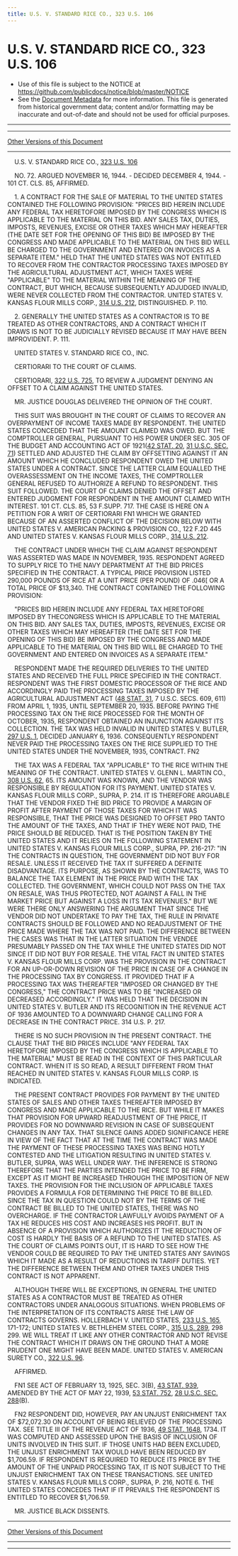 ```yaml
---
title: U.S. V. STANDARD RICE CO., 323 U.S. 106
---
```


# U.S. V. STANDARD RICE CO., 323 U.S. 106

* Use of this file is subject to the NOTICE at https://github.com/publicdocs/notice/blob/master/NOTICE
* See the [Document Metadata](../../../index.md) for more information.
  This file is generated from historical government data; content and/or formatting may be inaccurate and out-of-date and should not be used for official purposes.

----------
----------

[Other Versions of this Document](https://publicdocs.github.io/go/links?ns=uslm-x&ref=%2Fus%2Fcourts%2Fscotus%2FusReporter%2F323%2F106)

----------

    U.S. V. STANDARD RICE CO., [323 U.S. 106][/us/courts/scotus/usReporter/323/106]

    NO. 72.  ARGUED NOVEMBER 16, 1944.  - DECIDED DECEMBER 4, 1944.  - 101 CT. CLS. 85, AFFIRMED.

    1.  A CONTRACT FOR THE SALE OF MATERIAL TO THE UNITED STATES CONTAINED THE FOLLOWING PROVISION: "PRICES BID HEREIN INCLUDE ANY FEDERAL TAX HERETOFORE IMPOSED BY THE CONGRESS WHICH IS APPLICABLE TO THE MATERIAL ON THIS BID.  ANY SALES TAX, DUTIES, IMPOSTS, REVENUES, EXCISE OR OTHER TAXES WHICH MAY HEREAFTER (THE DATE SET FOR THE OPENING OF THIS BID) BE IMPOSED BY THE CONGRESS AND MADE APPLICABLE TO THE MATERIAL ON THIS BID WELL BE CHARGED TO THE GOVERNMENT AND ENTERED ON INVOICES AS A SEPARATE ITEM."  HELD THAT THE UNITED STATES WAS NOT ENTITLED TO RECOVER FROM THE CONTRACTOR PROCESSING TAXES IMPOSED BY THE AGRICULTURAL ADJUSTMENT ACT, WHICH TAXES WERE "APPLICABLE" TO THE MATERIAL WITHIN THE MEANING OF THE CONTRACT, BUT WHICH, BECAUSE SUBSEQUENTLY ADJUDGED INVALID, WERE NEVER COLLECTED FROM THE CONTRACTOR.  UNITED STATES V. KANSAS FLOUR MILLS CORP., [314 U.S. 212][/us/courts/scotus/usReporter/314/212], DISTINGUISHED.  P. 110.

    2.  GENERALLY THE UNITED STATES AS A CONTRACTOR IS TO BE TREATED AS OTHER CONTRACTORS, AND A CONTRACT WHICH IT DRAWS IS NOT TO BE JUDICIALLY REVISED BECAUSE IT MAY HAVE BEEN IMPROVIDENT.  P. 111.

    UNITED STATES V. STANDARD RICE CO., INC.

    CERTIORARI TO THE COURT OF CLAIMS.

    CERTIORARI, [322 U.S. 725][/us/courts/scotus/usReporter/322/725], TO REVIEW A JUDGMENT DENYING AN OFFSET TO A CLAIM AGAINST THE UNITED STATES.

    MR. JUSTICE DOUGLAS DELIVERED THE OPINION OF THE COURT.

    THIS SUIT WAS BROUGHT IN THE COURT OF CLAIMS TO RECOVER AN OVERPAYMENT OF INCOME TAXES MADE BY RESPONDENT.  THE UNITED STATES CONCEDED THAT THE AMOUNT CLAIMED WAS OWED.  BUT THE COMPTROLLER GENERAL, PURSUANT TO HIS POWER UNDER SEC. 305 OF THE BUDGET AND ACCOUNTING ACT OF 1921([42 STAT. 20][/us/stat/42/20], [31 U.S.C. SEC. 71][/us/usc/t31/s71]) SETTLED AND ADJUSTED THE CLAIM BY OFFSETTING AGAINST IT AN AMOUNT WHICH HE CONCLUDED RESPONDENT OWED THE UNITED STATES UNDER A CONTRACT.  SINCE THE LATTER CLAIM EQUALLED THE OVERASSESSMENT ON THE INCOME TAXES, THE COMPTROLLER GENERAL REFUSED TO AUTHORIZE A REFUND TO RESPONDENT.  THIS SUIT FOLLOWED.  THE COURT OF CLAIMS DENIED THE OFFSET AND ENTERED JUDGMENT FOR RESPONDENT IN THE AMOUNT CLAIMED WITH INTEREST.  101 CT. CLS. 85, 53 F.SUPP.  717.  THE CASE IS HERE ON A PETITION FOR A WRIT OF CERTIORARI  FN1  WHICH WE GRANTED BECAUSE OF AN ASSERTED CONFLICT OF THE DECISION BELOW WITH UNITED STATES V. AMERICAN PACKING & PROVISION CO., 122 F.2D 445 AND UNITED STATES V. KANSAS FLOUR MILLS CORP., [314 U.S. 212][/us/courts/scotus/usReporter/314/212].

    THE CONTRACT UNDER WHICH THE CLAIM AGAINST RESPONDENT WAS ASSERTED WAS MADE IN NOVEMBER, 1935.  RESPONDENT AGREED TO SUPPLY RICE TO THE NAVY DEPARTMENT AT THE BID PRICES SPECIFIED IN THE CONTRACT.  A TYPICAL PRICE PROVISION LISTED 290,000 POUNDS OF RICE AT A UNIT PRICE (PER POUND) OF .046\[ OR A TOTAL PRICE OF $13,340.  THE CONTRACT CONTAINED THE FOLLOWING PROVISION:

    "PRICES BID HEREIN INCLUDE ANY FEDERAL TAX HERETOFORE IMPOSED BY THECONGRESS WHICH IS APPLICABLE TO THE MATERIAL ON THIS BID.  ANY SALES TAX, DUTIES, IMPOSTS, REVENUES, EXCISE OR OTHER TAXES WHICH MAY HEREAFTER (THE DATE SET FOR THE OPENING OF THIS BID) BE IMPOSED BY THE CONGRESS AND MADE APPLICABLE TO THE MATERIAL ON THIS BID WILL BE CHARGED TO THE GOVERNMENT AND ENTERED ON INVOICES AS A SEPARATE ITEM."

    RESPONDENT MADE THE REQUIRED DELIVERIES TO THE UNITED STATES AND RECEIVED THE FULL PRICE SPECIFIED IN THE CONTRACT.  RESPONDENT WAS THE FIRST DOMESTIC PROCESSOR OF THE RICE AND ACCORDINGLY PAID THE PROCESSING TAXES IMPOSED BY THE AGRICULTURAL ADJUSTMENT ACT ([48 STAT. 31][/us/stat/48/31], 7 U.S.C. SECS. 609, 611) FROM APRIL 1, 1935, UNTIL SEPTEMBER 20, 1935.  BEFORE PAYING THE PROCESSING TAX ON THE RICE PROCESSED FOR THE MONTH OF OCTOBER, 1935, RESPONDENT OBTAINED AN INJUNCTION AGAINST ITS COLLECTION.  THE TAX WAS HELD INVALID IN UNITED STATES V. BUTLER, [297 U.S. 1][/us/courts/scotus/usReporter/297/1], DECIDED JANUARY 6, 1936.  CONSEQUENTLY RESPONDENT NEVER PAID THE PROCESSING TAXES ON THE RICE SUPPLIED TO THE UNITED STATES UNDER THE NOVEMBER, 1935, CONTRACT.  FN2

    THE TAX WAS A FEDERAL TAX "APPLICABLE" TO THE RICE WITHIN THE MEANING OF THE CONTRACT.  UNITED STATES V. GLENN L. MARTIN CO., [308 U.S. 62][/us/courts/scotus/usReporter/308/62], 65.  ITS AMOUNT WAS KNOWN, AND THE VENDOR WAS RESPONSIBLE BY REGULATION FOR ITS PAYMENT.  UNITED STATES V. KANSAS FLOUR MILLS CORP., SUPRA, P. 214.  IT IS THEREFORE ARGUABLE THAT THE VENDOR FIXED THE BID PRICE TO PROVIDE A MARGIN OF PROFIT AFTER PAYMENT OF THOSE TAXES FOR WHICH IT WAS RESPONSIBLE, THAT THE PRICE WAS DESIGNED TO OFFSET PRO TANTO THE AMOUNT OF THE TAXES, AND THAT IF THEY WERE NOT PAID, THE PRICE SHOULD BE REDUCED.  THAT IS THE POSITION TAKEN BY THE UNITED STATES AND IT RELIES ON THE FOLLOWING STATEMENT IN UNITED STATES V. KANSAS FLOUR MILLS CORP., SUPRA, PP. 216-217:  "IN THE CONTRACTS IN QUESTION, THE GOVERNMENT DID NOT BUY FOR RESALE.  UNLESS IT RECEIVED THE TAX IT SUFFERED A DEFINITE DISADVANTAGE.  ITS PURPOSE, AS SHOWN BY THE CONTRACTS, WAS TO BALANCE THE TAX ELEMENT IN THE PRICE PAID WITH THE TAX COLLECTED.  THE GOVERNMENT, WHICH COULD NOT PASS ON THE TAX ON RESALE, WAS THUS PROTECTED, NOT AGAINST A FALL IN THE MARKET PRICE BUT AGAINST A LOSS IN ITS TAX REVENUES."  BUT WE WERE THERE ONLY ANSWERING THE ARGUMENT THAT SINCE THE VENDOR DID NOT UNDERTAKE TO PAY THE TAX, THE RULE IN PRIVATE CONTRACTS SHOULD BE FOLLOWED AND NO READJUSTMENT OF THE PRICE MADE WHERE THE TAX WAS NOT PAID.  THE DIFFERENCE BETWEEN THE CASES WAS THAT IN THE LATTER SITUATION THE VENDEE PRESUMABLY PASSED ON THE TAX WHILE THE UNITED STATES DID NOT SINCE IT DID NOT BUY FOR RESALE.  THE VITAL FACT IN UNITED STATES V. KANSAS FLOUR MILLS CORP. WAS THE PROVISION IN THE CONTRACT FOR AN UP-OR-DOWN REVISION OF THE PRICE IN  CASE OF A CHANGE IN THE PROCESSING TAX BY CONGRESS.  IT PROVIDED THAT IF A PROCESSING TAX WAS THEREAFTER "IMPOSED OR CHANGED BY THE CONGRESS," THE CONTRACT PRICE WAS TO BE "INCREASED OR DECREASED ACCORDINGLY."  IT WAS HELD THAT THE DECISION IN UNITED STATES V. BUTLER AND ITS RECOGNITION IN THE REVENUE ACT OF 1936 AMOUNTED TO A DOWNWARD CHANGE CALLING FOR A DECREASE IN THE CONTRACT PRICE.  314 U.S. P. 217.

    THERE IS NO SUCH PROVISION IN THE PRESENT CONTRACT.  THE CLAUSE THAT THE BID PRICES INCLUDE "ANY FEDERAL TAX HERETOFORE IMPOSED BY THE CONGRESS WHICH IS APPLICABLE TO THE MATERIAL" MUST BE READ IN THE CONTEXT OF THIS PARTICULAR CONTRACT.  WHEN IT IS SO READ, A RESULT DIFFERENT FROM THAT REACHED IN UNITED STATES V. KANSAS FLOUR MILLS CORP. IS INDICATED.

    THE PRESENT CONTRACT PROVIDES FOR PAYMENT BY THE UNITED STATES OF SALES AND OTHER TAXES THEREAFTER IMPOSED BY CONGRESS AND MADE APPLICABLE TO THE RICE.  BUT WHILE IT MAKES THAT PROVISION FOR UPWARD READJUSTMENT OF THE PRICE, IT PROVIDES FOR NO DOWNWARD REVISION IN CASE OF SUBSEQUENT CHANGES IN ANY TAX.  THAT SILENCE GAINS ADDED SIGNIFICANCE HERE IN VIEW OF THE FACT THAT AT THE TIME THE CONTRACT WAS MADE THE PAYMENT OF THESE PROCESSING TAXES WAS BEING HOTLY CONTESTED AND THE LITIGATION RESULTING IN UNITED STATES V. BUTLER, SUPRA, WAS WELL UNDER WAY.  THE INFERENCE IS STRONG THEREFORE THAT THE PARTIES INTENDED THE PRICE TO BE FIRM, EXCEPT AS IT MIGHT BE INCREASED THROUGH THE IMPOSITION OF NEW TAXES.  THE PROVISION FOR THE INCLUSION OF APPLICABLE TAXES PROVIDES A FORMULA FOR DETERMINING THE PRICE TO BE BILLED.  SINCE THE TAX IN QUESTION COULD NOT BY THE TERMS OF THE CONTRACT BE BILLED TO THE UNITED STATES, THERE WAS NO OVERCHARGE.  IF THE CONTRACTOR LAWFULLY AVOIDS PAYMENT OF A TAX HE REDUCES HIS COST AND INCREASES HIS PROFIT.  BUT IN ABSENCE OF A PROVISION WHICH AUTHORIZES IT THE REDUCTION OF COST IS HARDLY THE BASIS OF A REFUND TO THE UNITED STATES.  AS THE COURT OF CLAIMS POINTS OUT, IT IS HARD TO SEE HOW THE VENDOR COULD BE REQUIRED TO PAY THE UNITED STATES ANY SAVINGS WHICH IT MADE AS A RESULT OF REDUCTIONS IN TARIFF DUTIES.  YET THE DIFFERENCE BETWEEN THEM AND OTHER TAXES UNDER THIS CONTRACT IS NOT APPARENT.

    ALTHOUGH THERE WILL BE EXCEPTIONS, IN GENERAL THE UNITED STATES AS A CONTRACTOR MUST BE TREATED AS OTHER CONTRACTORS UNDER ANALOGOUS SITUATIONS.  WHEN PROBLEMS OF THE INTERPRETATION OF ITS CONTRACTS ARISE THE LAW OF CONTRACTS GOVERNS.  HOLLERBACH V. UNITED STATES, [233 U.S. 165][/us/courts/scotus/usReporter/233/165], 171-172; UNITED STATES V. BETHLEHEM STEEL CORP., [315 U.S. 289][/us/courts/scotus/usReporter/315/289], 298 299.  WE WILL TREAT IT LIKE ANY OTHER CONTRACTOR AND NOT REVISE THE CONTRACT WHICH IT DRAWS ON THE GROUND THAT A MORE PRUDENT ONE MIGHT HAVE BEEN MADE.  UNITED STATES V. AMERICAN SURETY CO., [322 U.S. 96][/us/courts/scotus/usReporter/322/96].

    AFFIRMED.

    FN1  SEE ACT OF FEBRUARY 13, 1925, SEC. 3(B), [43 STAT. 939][/us/stat/43/939], AMENDED BY THE ACT OF MAY 22, 1939, [53 STAT. 752][/us/stat/53/752], [28 U.S.C. SEC. 288][/us/usc/t28/s288](B).

    FN2  RESPONDENT DID, HOWEVER, PAY AN UNJUST ENRICHMENT TAX OF $72,072.30 ON ACCOUNT OF BEING RELIEVED OF THE PROCESSING TAX.  SEE TITLE III OF THE REVENUE ACT OF 1936, [49 STAT. 1648][/us/stat/49/1648], 1734.  IT WAS COMPUTED AND ASSESSED UPON THE BASIS OF INCLUSION OF UNITS INVOLVED IN THIS SUIT.  IF THOSE UNITS HAD BEEN EXCLUDED, THE UNJUST ENRICHMENT TAX WOULD HAVE BEEN REDUCED BY $1,706.59.  IF RESPONDENT IS REQUIRED TO REDUCE ITS PRICE BY THE AMOUNT OF THE UNPAID PROCESSING TAX, IT IS NOT SUBJECT TO THE UNJUST ENRICHMENT TAX ON THESE TRANSACTIONS.  SEE UNITED STATES V. KANSAS FLOUR MILLS CORP., SUPRA, P. 216, NOTE 6.  THE UNITED STATES CONCEDES THAT IF IT PREVAILS THE RESPONDENT IS ENTITLED TO RECOVER $1,706.59.

    MR. JUSTICE BLACK DISSENTS.

----------

[Other Versions of this Document](https://publicdocs.github.io/go/links?ns=uslm-x&ref=%2Fus%2Fcourts%2Fscotus%2FusReporter%2F323%2F106)

----------
----------

[/us/courts/scotus/usReporter/323/106]: https://publicdocs.github.io/go/links?ns=uslm-x&ref=%2Fus%2Fcourts%2Fscotus%2FusReporter%2F323%2F106
[/us/courts/scotus/usReporter/314/212]: https://publicdocs.github.io/go/links?ns=uslm-x&ref=%2Fus%2Fcourts%2Fscotus%2FusReporter%2F314%2F212
[/us/courts/scotus/usReporter/322/725]: https://publicdocs.github.io/go/links?ns=uslm-x&ref=%2Fus%2Fcourts%2Fscotus%2FusReporter%2F322%2F725
[/us/stat/42/20]: https://publicdocs.github.io/go/links?ns=uslm&ref=%2Fus%2Fstat%2F42%2F20
[/us/usc/t31/s71]: https://publicdocs.github.io/go/links?ns=uslm&ref=%2Fus%2Fusc%2Ft31%2Fs71
[/us/courts/scotus/usReporter/314/212]: https://publicdocs.github.io/go/links?ns=uslm-x&ref=%2Fus%2Fcourts%2Fscotus%2FusReporter%2F314%2F212
[/us/stat/48/31]: https://publicdocs.github.io/go/links?ns=uslm&ref=%2Fus%2Fstat%2F48%2F31
[/us/courts/scotus/usReporter/297/1]: https://publicdocs.github.io/go/links?ns=uslm-x&ref=%2Fus%2Fcourts%2Fscotus%2FusReporter%2F297%2F1
[/us/courts/scotus/usReporter/308/62]: https://publicdocs.github.io/go/links?ns=uslm-x&ref=%2Fus%2Fcourts%2Fscotus%2FusReporter%2F308%2F62
[/us/courts/scotus/usReporter/233/165]: https://publicdocs.github.io/go/links?ns=uslm-x&ref=%2Fus%2Fcourts%2Fscotus%2FusReporter%2F233%2F165
[/us/courts/scotus/usReporter/315/289]: https://publicdocs.github.io/go/links?ns=uslm-x&ref=%2Fus%2Fcourts%2Fscotus%2FusReporter%2F315%2F289
[/us/courts/scotus/usReporter/322/96]: https://publicdocs.github.io/go/links?ns=uslm-x&ref=%2Fus%2Fcourts%2Fscotus%2FusReporter%2F322%2F96
[/us/stat/43/939]: https://publicdocs.github.io/go/links?ns=uslm&ref=%2Fus%2Fstat%2F43%2F939
[/us/stat/53/752]: https://publicdocs.github.io/go/links?ns=uslm&ref=%2Fus%2Fstat%2F53%2F752
[/us/usc/t28/s288]: https://publicdocs.github.io/go/links?ns=uslm&ref=%2Fus%2Fusc%2Ft28%2Fs288
[/us/stat/49/1648]: https://publicdocs.github.io/go/links?ns=uslm&ref=%2Fus%2Fstat%2F49%2F1648


